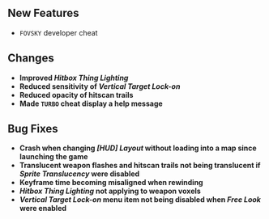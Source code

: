 ## New Features

- `FOVSKY` developer cheat

## Changes

- **Improved _Hitbox Thing Lighting_**
- **Reduced sensitivity of _Vertical Target Lock-on_**
- **Reduced opacity of hitscan trails**
- **Made `TURBO` cheat display a help message**

## Bug Fixes

- **Crash when changing _[HUD] Layout_ without loading into a map since launching the game**
- **Translucent weapon flashes and hitscan trails not being translucent if _Sprite Translucency_ were disabled**
- **Keyframe time becoming misaligned when rewinding**
- **_Hitbox Thing Lighting_ not applying to weapon voxels**
- **_Vertical Target Lock-on_ menu item not being disabled when _Free Look_ were enabled**
